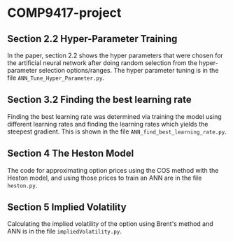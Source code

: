 # COMP9417-project

## Section 2.2 Hyper-Parameter Training
In the paper, section 2.2 shows the hyper parameters that were chosen for the artificial neural network after doing random selection from the hyper-parameter selection options/ranges. The hyper parameter tuning is in the file `ANN_Tune_Hyper_Parameter.py`.

## Section 3.2 Finding the best learning rate
Finding the best learning rate was determined via training the model using different learning rates and finding the learning rates which yields the steepest gradient. This is shown in the file `ANN_find_best_learning_rate.py`.

## Section 4 The Heston Model
The code for approximating option prices using the COS method with the Heston model, and using those prices to train an ANN are in the file `heston.py`.

## Section 5 Implied Volatility
Calculating the implied volatility of the option using Brent's method and ANN is in the file `impliedVolatility.py`.

